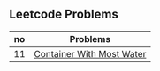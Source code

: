 ## Leetcode Problems

| no  | Problems                                                                              |
| --- | ------------------------------------------------------------------------------------- |
| 11  | [Container With Most Water](https://leetcode.com/problems/container-with-most-water/) |
